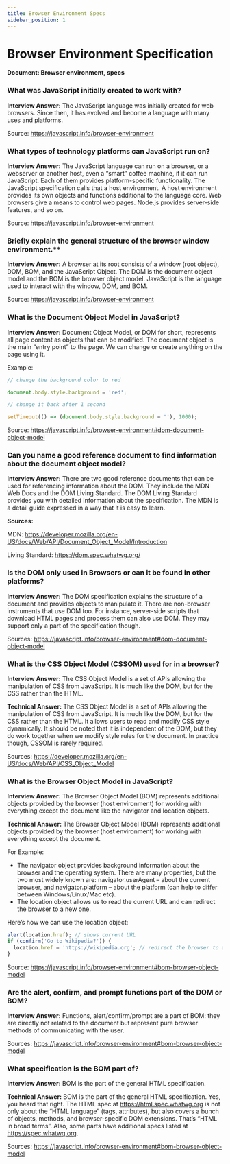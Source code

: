 ```yaml
---
title: Browser Environment Specs
sidebar_position: 1
---
```


# Browser Environment Specification

**Document: Browser environment, specs**

### What was JavaScript initially created to work with?

**Interview Answer:** The JavaScript language was initially created for web browsers. Since then, it has evolved and become a language with many uses and platforms.

Source: <https://javascript.info/browser-environment>

### What types of technology platforms can JavaScript run on?

**Interview Answer:** The JavaScript language can run on a browser, or a webserver or another host, even a “smart” coffee machine, if it can run JavaScript. Each of them provides platform-specific functionality. The JavaScript specification calls that a host environment. A host environment provides its own objects and functions additional to the language core. Web browsers give a means to control web pages. Node.js provides server-side features, and so on.

Source: <https://javascript.info/browser-environment>

### Briefly explain the general structure of the browser window environment.\*\*

**Interview Answer:** A browser at its root consists of a window (root object), DOM, BOM, and the JavaScript Object. The DOM is the document object model and the BOM is the browser object model. JavaScript is the language used to interact with the window, DOM, and BOM.

Source: <https://javascript.info/browser-environment>

### What is the Document Object Model in JavaScript?

**Interview Answer:** Document Object Model, or DOM for short, represents all page content as objects that can be modified. The document object is the main “entry point” to the page. We can change or create anything on the page using it.

Example:

```js
// change the background color to red

document.body.style.background = 'red';

// change it back after 1 second

setTimeout(() => (document.body.style.background = ''), 1000);
```

Source: <https://javascript.info/browser-environment#dom-document-object-model>

### Can you name a good reference document to find information about the document object model?

**Interview Answer:** There are two good reference documents that can be used for referencing information about the DOM. They include the MDN Web Docs and the DOM Living Standard. The DOM Living Standard provides you with detailed information about the specification. The MDN is a detail guide expressed in a way that it is easy to learn.

**Sources:**

MDN: <https://developer.mozilla.org/en-US/docs/Web/API/Document_Object_Model/Introduction>

Living Standard: <https://dom.spec.whatwg.org/>

### Is the DOM only used in Browsers or can it be found in other platforms?

**Interview Answer:** The DOM specification explains the structure of a document and provides objects to manipulate it. There are non-browser instruments that use DOM too. For instance, server-side scripts that download HTML pages and process them can also use DOM. They may support only a part of the specification though.

Sources: <https://javascript.info/browser-environment#dom-document-object-model>

### What is the CSS Object Model (CSSOM) used for in a browser?

**Interview Answer:** The CSS Object Model is a set of APIs allowing the manipulation of CSS from JavaScript. It is much like the DOM, but for the CSS rather than the HTML.

**Technical Answer:** The CSS Object Model is a set of APIs allowing the manipulation of CSS from JavaScript. It is much like the DOM, but for the CSS rather than the HTML. It allows users to read and modify CSS style dynamically. It should be noted that it is independent of the DOM, but they do work together when we modify style rules for the document. In practice though, CSSOM is rarely required.

Sources: <https://developer.mozilla.org/en-US/docs/Web/API/CSS_Object_Model>

### What is the Browser Object Model in JavaScript?

**Interview Answer:** The Browser Object Model (BOM) represents additional objects provided by the browser (host environment) for working with everything except the document like the navigator and location objects.

**Technical Answer:** The Browser Object Model (BOM) represents additional objects provided by the browser (host environment) for working with everything except the document.

For Example:

- The navigator object provides background information about the browser and the operating system. There are many properties, but the two most widely known are: navigator.userAgent – about the current browser, and navigator.platform – about the platform (can help to differ between Windows/Linux/Mac etc).
- The location object allows us to read the current URL and can redirect the browser to a new one.

Here’s how we can use the location object:

```js
alert(location.href); // shows current URL
if (confirm('Go to Wikipedia?')) {
  location.href = 'https://wikipedia.org'; // redirect the browser to another URL
}
```

Source: <https://javascript.info/browser-environment#bom-browser-object-model>

### Are the alert, confirm, and prompt functions part of the DOM or BOM?

**Interview Answer:** Functions, alert/confirm/prompt are a part of BOM: they are directly not related to the document but represent pure browser methods of communicating with the user.

Sources: <https://javascript.info/browser-environment#bom-browser-object-model>

### What specification is the BOM part of?

**Interview Answer:** BOM is the part of the general HTML specification.

**Technical Answer:** BOM is the part of the general HTML specification. Yes, you heard that right. The HTML spec at https://html.spec.whatwg.org is not only about the “HTML language” (tags, attributes), but also covers a bunch of objects, methods, and browser-specific DOM extensions. That’s “HTML in broad terms”. Also, some parts have additional specs listed at https://spec.whatwg.org.

Sources: <https://javascript.info/browser-environment#bom-browser-object-model>
